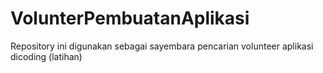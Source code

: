 # VolunterPembuatanAplikasi
Repository ini digunakan sebagai sayembara pencarian volunteer aplikasi dicoding (latihan)
